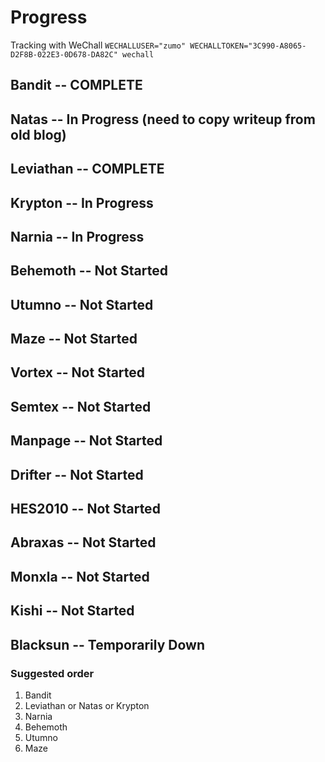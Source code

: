 # Progress

Tracking with WeChall
`WECHALLUSER="zumo" WECHALLTOKEN="3C990-A8065-D2F8B-022E3-0D678-DA82C" wechall`

## Bandit -- COMPLETE
## Natas -- In Progress (need to copy writeup from old blog)
## Leviathan -- COMPLETE
## Krypton -- In Progress
## Narnia -- In Progress
## Behemoth -- Not Started
## Utumno -- Not Started
## Maze -- Not Started
## Vortex -- Not Started
## Semtex -- Not Started
## Manpage -- Not Started
## Drifter -- Not Started
## HES2010 -- Not Started
## Abraxas -- Not Started
## Monxla -- Not Started
## Kishi -- Not Started
## Blacksun -- Temporarily Down

### Suggested order
1. Bandit
2. Leviathan or Natas or Krypton
3. Narnia
4. Behemoth
5. Utumno
6. Maze
